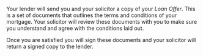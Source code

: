 
Your lender will send you and your solicitor a copy of your *Loan Offer*. This is a set of documents that 
 outlines the terms and conditions of your mortgage. Your solicitor will review these documents with you 
 to make sure you understand and agree with the conditions laid out.
 


  

Once you are satisfied you will sign these documents and your solicitor will return a signed copy to the lender. 
 



